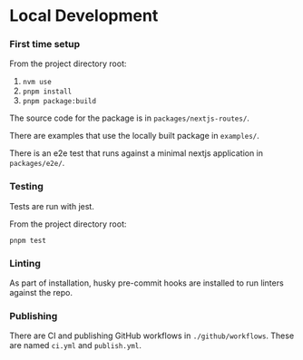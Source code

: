 # Local Development

### First time setup

From the project directory root:

1. `nvm use`
1. `pnpm install`
1. `pnpm package:build`

The source code for the package is in `packages/nextjs-routes/`.

There are examples that use the locally built package in `examples/`.

There is an e2e test that runs against a minimal nextjs application in `packages/e2e/`.

### Testing

Tests are run with jest.

From the project directory root:

`pnpm test`

### Linting

As part of installation, husky pre-commit hooks are installed to run linters against the repo.

### Publishing

There are CI and publishing GitHub workflows in `./github/workflows`. These are named `ci.yml` and `publish.yml`.
